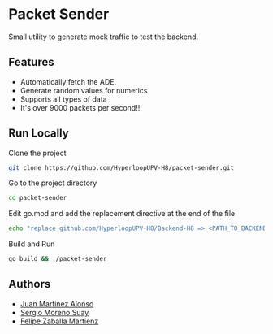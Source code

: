 
# Packet Sender

Small utility to generate mock traffic to test the backend.
## Features

- Automatically fetch the ADE.
- Generate random values for numerics
- Supports all types of data
- It's over 9000 packets per second!!!

## Run Locally

Clone the project

```bash
git clone https://github.com/HyperloopUPV-H8/packet-sender.git
```

Go to the project directory

```bash
cd packet-sender
```

Edit go.mod and add the replacement directive at the end of the file

```bash
echo "replace github.com/HyperloopUPV-H8/Backend-H8 => <PATH_TO_BACKEND>" >> go.mod  
```

Build and Run

```bash
go build && ./packet-sender
```

## Authors

- [Juan Martinez Alonso](https://www.github.com/jmaralo)
- [Sergio Moreno Suay](https://www.github.com/smorsua)
- [Felipe Zaballa Martienz](https://www.github.com/lipezaballa)

